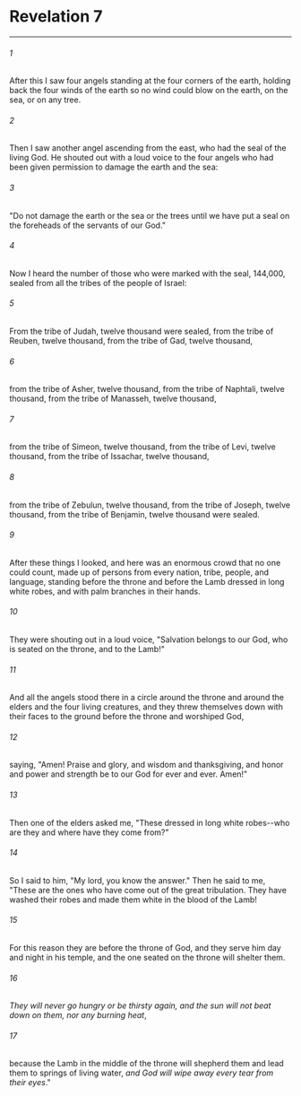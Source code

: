 # Revelation 7
***



###### 1 
After this I saw four angels standing at the four corners of the earth, holding back the four winds of the earth so no wind could blow on the earth, on the sea, or on any tree. 

###### 2 
Then I saw another angel ascending from the east, who had the seal of the living God. He shouted out with a loud voice to the four angels who had been given permission to damage the earth and the sea: 

###### 3 
"Do not damage the earth or the sea or the trees until we have put a seal on the foreheads of the servants of our God." 

###### 4 
Now I heard the number of those who were marked with the seal, 144,000, sealed from all the tribes of the people of Israel: 

###### 5 
From the tribe of Judah, twelve thousand were sealed, from the tribe of Reuben, twelve thousand, from the tribe of Gad, twelve thousand, 

###### 6 
from the tribe of Asher, twelve thousand, from the tribe of Naphtali, twelve thousand, from the tribe of Manasseh, twelve thousand, 

###### 7 
from the tribe of Simeon, twelve thousand, from the tribe of Levi, twelve thousand, from the tribe of Issachar, twelve thousand, 

###### 8 
from the tribe of Zebulun, twelve thousand, from the tribe of Joseph, twelve thousand, from the tribe of Benjamin, twelve thousand were sealed. 

###### 9 
After these things I looked, and here was an enormous crowd that no one could count, made up of persons from every nation, tribe, people, and language, standing before the throne and before the Lamb dressed in long white robes, and with palm branches in their hands. 

###### 10 
They were shouting out in a loud voice, "Salvation belongs to our God, who is seated on the throne, and to the Lamb!" 

###### 11 
And all the angels stood there in a circle around the throne and around the elders and the four living creatures, and they threw themselves down with their faces to the ground before the throne and worshiped God, 

###### 12 
saying, "Amen! Praise and glory, and wisdom and thanksgiving, and honor and power and strength be to our God for ever and ever. Amen!" 

###### 13 
Then one of the elders asked me, "These dressed in long white robes--who are they and where have they come from?" 

###### 14 
So I said to him, "My lord, you know the answer." Then he said to me, "These are the ones who have come out of the great tribulation. They have washed their robes and made them white in the blood of the Lamb! 

###### 15 
For this reason they are before the throne of God, and they serve him day and night in his temple, and the one seated on the throne will shelter them. 

###### 16 
_They will never go hungry or be thirsty again, and the sun will not beat down on them, nor any burning heat_, 

###### 17 
because the Lamb in the middle of the throne will shepherd them and lead them to springs of living water, _and_ _God will wipe away every tear from their eyes_."

